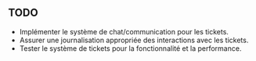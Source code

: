 ## TODO
- Implémenter le système de chat/communication pour les tickets.
- Assurer une journalisation appropriée des interactions avec les tickets.
- Tester le système de tickets pour la fonctionnalité et la performance.
